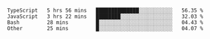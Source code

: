 <!--START_SECTION:waka-->

```text
TypeScript   5 hrs 56 mins   ██████████████░░░░░░░░░░░   56.35 %
JavaScript   3 hrs 22 mins   ████████░░░░░░░░░░░░░░░░░   32.03 %
Bash         28 mins         █░░░░░░░░░░░░░░░░░░░░░░░░   04.43 %
Other        25 mins         █░░░░░░░░░░░░░░░░░░░░░░░░   04.07 %
```

<!--END_SECTION:waka-->


<!--
**Leorio21/Leorio21** is a ✨ _special_ ✨ repository because its `README.md` (this file) appears on your GitHub profile.

Here are some ideas to get you started:

- 🔭 I’m currently working on ...
- 🌱 I’m currently learning ...
- 👯 I’m looking to collaborate on ...
- 🤔 I’m looking for help with ...
- 💬 Ask me about ...
- 📫 How to reach me: ...
- 😄 Pronouns: ...
- ⚡ Fun fact: ...
-->
